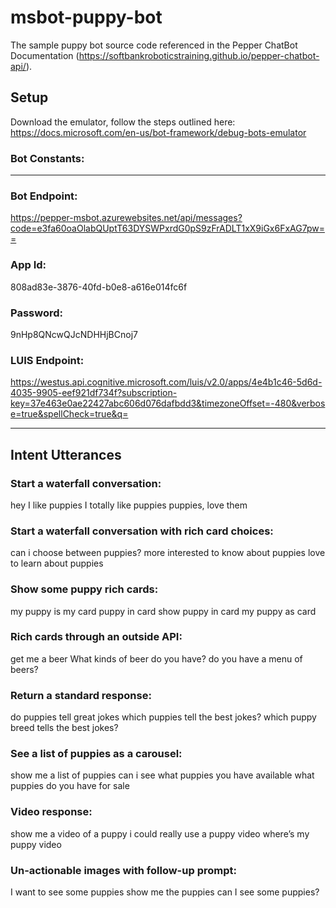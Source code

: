 # msbot-puppy-bot
The sample puppy bot source code referenced in the Pepper ChatBot Documentation (https://softbankroboticstraining.github.io/pepper-chatbot-api/).

## Setup
Download the emulator, follow the steps outlined here:
https://docs.microsoft.com/en-us/bot-framework/debug-bots-emulator 

### Bot Constants:
------------------
### Bot Endpoint:
https://pepper-msbot.azurewebsites.net/api/messages?code=e3fa60oaOlabQUptT63DYSWPxrdG0pS9zFrADLT1xX9iGx6FxAG7pw== 

### App Id:
808ad83e-3876-40fd-b0e8-a616e014fc6f

### Password:
9nHp8QNcwQJcNDHHjBCnoj7

### LUIS Endpoint:
https://westus.api.cognitive.microsoft.com/luis/v2.0/apps/4e4b1c46-5d6d-4035-9905-eef921df734f?subscription-key=37e463e0ae22427abc606d076dafbdd3&timezoneOffset=-480&verbose=true&spellCheck=true&q= 

---------------
## Intent Utterances

### Start a waterfall conversation:
hey I like puppies
I totally like puppies
puppies, love them

### Start a waterfall conversation with rich card choices:
can i choose between puppies?
more interested to know about puppies
love to learn about puppies

### Show some puppy rich cards:
my puppy is my card
puppy in card
show puppy in card
my puppy as card

### Rich cards through an outside API:
get me a beer
What kinds of beer do you have?
do you have a menu of beers?

### Return a standard response:
do puppies tell great jokes
which puppies tell the best jokes?
which puppy breed tells the best jokes?

### See a list of puppies as a carousel:
show me a list of puppies
can i see what puppies you have available
what puppies do you have for sale

### Video response:
show me a video of a puppy
i could really use a puppy video
where’s my puppy video

### Un-actionable images with follow-up prompt:
I want to see some puppies
show me the puppies
can I see some puppies?
